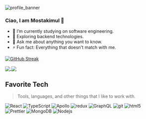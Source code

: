 ![profile_banner](https://github.com/Mostakimul/Mostakimul/assets/58774850/ab0742c3-f7f8-4f82-b088-174d3042a47f)


### Ciao, I am Mostakimul 👋


- 🔭 I’m currently studying on software engineering.
- 🌱 Exploring backend technologies.
- 💬 Ask me about anything you want to know.
- ⚡ Fun fact: Everything that doesn't match with me.

[![GitHub Streak](https://streak-stats.demolab.com?user=Mostakimul&theme=radical)](https://git.io/streak-stats)

<a href="https://github.com/Mostakimul/github-readme-stats">
  <img align="center" src="https://github-readme-stats.vercel.app/api?username=Mostakimul&theme=synthwave&show_icons=true" />
</a>
<a href="https://github.com/Mostakimul/github-readme-stats">
  <img align="center" src="https://github-readme-stats.vercel.app/api/top-langs/?username=Mostakimul&langs_count=8&theme=radical&layout=compact" />
</a>

<h2 align="left" id="macropower-tech">Favorite Tech</h2>

> Tools, languages, and other things that I like to work with.

<p>
  <img alt="React" src="https://img.shields.io/badge/-React-45b8d8?style=flat-square&logo=react&logoColor=white" />
  <img alt="TypeScript" src="https://img.shields.io/badge/-TypeScript-007ACC?style=flat-square&logo=typescript&logoColor=white" />
  <img alt="Apollo" src="https://img.shields.io/badge/-Apollo%20GraphQL-311C87?style=flat-square&logo=apollo-graphql&logoColor=white" />
  <img alt="redux" src="https://img.shields.io/badge/-Redux-764ABC?style=flat-square&logo=redux&logoColor=white" />
  <img alt="GraphQL" src="https://img.shields.io/badge/-GraphQL-E10098?style=flat-square&logo=graphql&logoColor=white" />
  <img alt="git" src="https://img.shields.io/badge/-Git-F05032?style=flat-square&logo=git&logoColor=white" />
  <img alt="html5" src="https://img.shields.io/badge/-HTML5-E34F26?style=flat-square&logo=html5&logoColor=white" />
  <img alt="Prettier" src="https://img.shields.io/badge/-Prettier-F7B93E?style=flat-square&logo=prettier&logoColor=white" />
  <img alt="MongoDB" src="https://img.shields.io/badge/-MongoDB-13aa52?style=flat-square&logo=mongodb&logoColor=white" />
  <img alt="Nodejs" src="https://img.shields.io/badge/-Nodejs-43853d?style=flat-square&logo=Node.js&logoColor=white" />
</p>


<!-- [![willianrod's wakatime stats](https://github-readme-stats.vercel.app/api/wakatime?username=willianrod)](https://github.com/Mostakimul/sass2-trillo) -->
<!-- [![Readme Card](https://github-readme-stats.vercel.app/api/pin/?username=Mostakimul&repo=sass2-trillo)](https://github.com/Mostakimul/sass2-trillo) -->
<!-- -- 📫 How to reach me: ...
- 😄 Pronouns: ...  -->
<!-- 
![Mostakimul's GitHub stats](https://github-readme-stats.vercel.app/api?username=Mostakimul&theme=radical&show_icons=true)

[![Top Langs](https://github-readme-stats.vercel.app/api/top-langs/?username=Mostakimul&langs_count=8&theme=radical&layout=compact)](https://github.com/Mostakimul/github-readme-stats) -->
